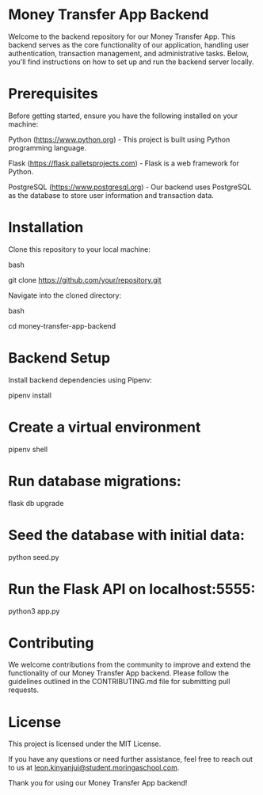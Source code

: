 # Money Transfer App Backend

Welcome to the backend repository for our Money Transfer App. This backend serves as the core functionality of our application, handling user authentication, transaction management, and administrative tasks. Below, you'll find instructions on how to set up and run the backend server locally.

# Prerequisites

Before getting started, ensure you have the following installed on your machine:

Python (https://www.python.org) - This project is built using Python programming language.

Flask (https://flask.palletsprojects.com) - Flask is a web framework for Python.

PostgreSQL (https://www.postgresql.org) - Our backend uses PostgreSQL as the database to store user information and transaction data.

# Installation

Clone this repository to your local machine:

bash

git clone https://github.com/your/repository.git

Navigate into the cloned directory:

bash

cd money-transfer-app-backend

# Backend Setup

Install backend dependencies using Pipenv:

pipenv install

# Create a virtual environment 

  pipenv shell
# Run database migrations:


flask db upgrade

# Seed the database with initial data:

python seed.py

# Run the Flask API on localhost:5555:

python3 app.py

# Contributing

We welcome contributions from the community to improve and extend the functionality of our Money Transfer App backend. Please follow the guidelines outlined in the CONTRIBUTING.md file for submitting pull requests.

# License

This project is licensed under the MIT License.

If you have any questions or need further assistance, feel free to reach out to us at leon.kinyanjui@student.moringaschool.com.

Thank you for using our Money Transfer App backend!

